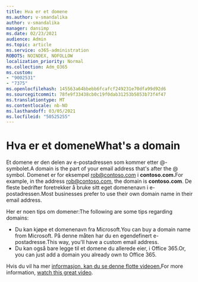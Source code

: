 ```yaml
---
title: Hva er et domene
ms.author: v-smandalika
author: v-smandalika
manager: dansimp
ms.date: 02/23/2021
audience: Admin
ms.topic: article
ms.service: o365-administration
ROBOTS: NOINDEX, NOFOLLOW
localization_priority: Normal
ms.collection: Adm_O365
ms.custom:
- "9002531"
- "7375"
ms.openlocfilehash: 145563a64bbebb6fcafcf249231e70dfa99d92d6
ms.sourcegitcommit: 78fe9f33438cb0c19f0dab31253b5853b73f4f47
ms.translationtype: MT
ms.contentlocale: nb-NO
ms.lasthandoff: 03/05/2021
ms.locfileid: "50525255"
---
```

# <a name="whats-a-domain"></a><span data-ttu-id="bc14c-102">Hva er et domene</span><span class="sxs-lookup"><span data-stu-id="bc14c-102">What's a domain</span></span>

<span data-ttu-id="bc14c-103">Et domene er den delen av e-postadressen som kommer etter @-symbolet.</span><span class="sxs-lookup"><span data-stu-id="bc14c-103">A domain is the part of your email address that's after the @ symbol.</span></span> <span data-ttu-id="bc14c-104">Domenet er for eksempel rob@contoso.com i **contoso.com.**</span><span class="sxs-lookup"><span data-stu-id="bc14c-104">For example, in the address rob@contoso.com, the domain is **contoso.com**.</span></span> <span data-ttu-id="bc14c-105">De fleste bedrifter foretrekker å bruke sitt eget domenenavn i e-postadressen.</span><span class="sxs-lookup"><span data-stu-id="bc14c-105">Most businesses prefer to use their own domain name in their email address.</span></span>

<span data-ttu-id="bc14c-106">Her er noen tips om domener:</span><span class="sxs-lookup"><span data-stu-id="bc14c-106">The following are some tips regarding domains:</span></span>

- <span data-ttu-id="bc14c-107">Du kan kjøpe et domenenavn fra Microsoft.</span><span class="sxs-lookup"><span data-stu-id="bc14c-107">You can buy a domain name from Microsoft.</span></span> <span data-ttu-id="bc14c-108">På denne måten har du en egendefinert e-postadresse.</span><span class="sxs-lookup"><span data-stu-id="bc14c-108">This way, you'll have a custom email address.</span></span>
- <span data-ttu-id="bc14c-109">Du kan også bare legge til et domene du allerede eier, i Office 365.</span><span class="sxs-lookup"><span data-stu-id="bc14c-109">Or, you can just add a domain you already own to Office 365.</span></span>

<span data-ttu-id="bc14c-110">Hvis du vil ha mer [informasjon, kan du se denne flotte videoen.](https://www.youtube.com/watch)</span><span class="sxs-lookup"><span data-stu-id="bc14c-110">For more information, [watch this great video](https://www.youtube.com/watch).</span></span>